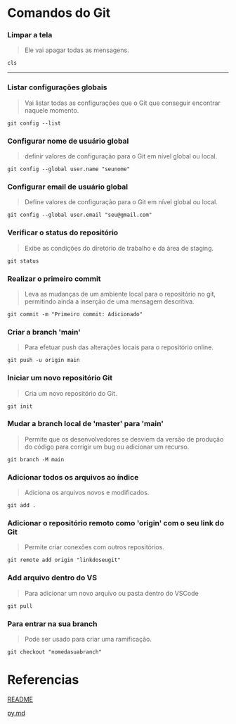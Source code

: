 # Comandos do Git

### Limpar a tela
> Ele vai apagar todas as mensagens.
```
cls
```
***

### Listar configurações globais
> Vai listar todas as configurações que o Git que conseguir encontrar naquele momento.
```
git config --list
```

### Configurar nome de usuário global
> definir valores de configuração para o Git em nível global ou local.
```
git config --global user.name "seunome"
```

### Configurar email de usuário global
> Define valores de configuração para o Git em nível global ou local.
```
git config --global user.email "seu@gmail.com"
```

### Verificar o status do repositório
> Exibe as condições do diretório de trabalho e da área de staging.
```
git status
```

### Realizar o primeiro commit
> Leva as mudanças de um ambiente local para o repositório no git, permitindo ainda a inserção de uma mensagem descritiva.
```
git commit -m "Primeiro commit: Adicionado"
```

### Criar a branch 'main'
> Para efetuar push das alterações locais para o repositório online.
```
git push -u origin main
```

### Iniciar um novo repositório Git
> Cria um novo repositório do Git.
```
git init
```

### Mudar a branch local de 'master' para 'main'
> Permite que os desenvolvedores se desviem da versão de produção do código para corrigir um bug ou adicionar um recurso.
```
git branch -M main
```

### Adicionar todos os arquivos ao índice
> Adiciona os arquivos novos e modificados.
```
git add .
```

### Adicionar o repositório remoto como 'origin' com o seu link do Git
> Permite criar conexões com outros repositórios.
```
git remote add origin "linkdoseugit"
```

### Add arquivo dentro do VS
> Para adicionar um novo arquivo ou pasta dentro do VSCode
```
git pull
```
### Para entrar na sua branch
> Pode ser usado para criar uma ramificação.
```
git checkout "nomedasuabranch"
```

# Referencias
[README](README.md)

[py.md](py.md)
